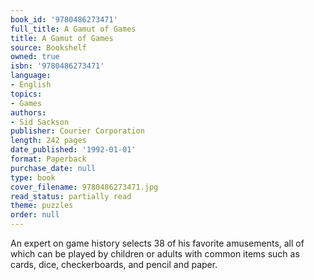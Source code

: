 ```yaml
---
book_id: '9780486273471'
full_title: A Gamut of Games
title: A Gamut of Games
source: Bookshelf
owned: true
isbn: '9780486273471'
language:
- English
topics:
- Games
authors:
- Sid Sackson
publisher: Courier Corporation
length: 242 pages
date_published: '1992-01-01'
format: Paperback
purchase_date: null
type: book
cover_filename: 9780486273471.jpg
read_status: partially read
theme: puzzles
order: null
---
```

An expert on game history selects 38 of his favorite amusements, all of which can be played by children or adults with common items such as cards, dice, checkerboards, and pencil and paper.

